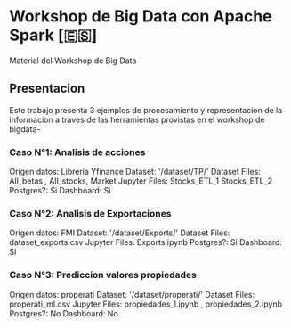 # Workshop de Big Data con Apache Spark [🇪🇸]
Material del Workshop de Big Data

## Presentacion

Este trabajo presenta 3 ejemplos de procesamiento y representacion de la informacion a traves de las herramientas provistas en el workshop de bigdata-

### Caso N°1: Analisis de acciones

Origen datos:   Libreria Yfinance
Dataset:        '/dataset/TP/' 
Dataset Files: All_betas ,  All_stocks, Market
Jupyter Files: Stocks_ETL_1
               Stocks_ETL_2
Postgres?:     Si
Dashboard:     Si


### Caso N°2: Analisis de Exportaciones

Origen datos:   FMI 
Dataset:        '/dataset/Exports/' 
Dataset Files: dataset_exports.csv
Jupyter Files: Exports.ipynb
Postgres?:     Si
Dashboard:     Si

### Caso N°3: Prediccion valores propiedades

Origen datos:   properati
Dataset:        '/dataset/properati/' 
Dataset Files: properati_ml.csv
Jupyter Files: propiedades_1.ipynb , propiedades_2.ipynb
Postgres?:     No
Dashboard:     No



